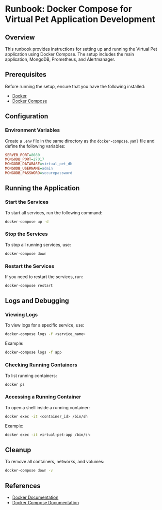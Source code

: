 # Runbook: Docker Compose for Virtual Pet Application Development

## Overview
This runbook provides instructions for setting up and running the Virtual Pet application using Docker Compose. The setup includes the main application, MongoDB, Prometheus, and Alertmanager.

## Prerequisites
Before running the setup, ensure that you have the following installed:
- [Docker](https://docs.docker.com/get-docker/)
- [Docker Compose](https://docs.docker.com/compose/install/)

## Configuration
### Environment Variables
Create a `.env` file in the same directory as the `docker-compose.yaml` file and define the following variables:

```ini
SERVER_PORT=8080
MONGODB_PORT=27017
MONGODB_DATABASE=virtual_pet_db
MONGODB_USERNAME=admin
MONGODB_PASSWORD=securepassword
```

## Running the Application
### Start the Services
To start all services, run the following command:
```sh
docker-compose up -d
```

### Stop the Services
To stop all running services, use:
```sh
docker-compose down
```

### Restart the Services
If you need to restart the services, run:
```sh
docker-compose restart
```

## Logs and Debugging
### Viewing Logs
To view logs for a specific service, use:
```sh
docker-compose logs -f <service_name>
```
Example:
```sh
docker-compose logs -f app
```

### Checking Running Containers
To list running containers:
```sh
docker ps
```

### Accessing a Running Container
To open a shell inside a running container:
```sh
docker exec -it <container_id> /bin/sh
```
Example:
```sh
docker exec -it virtual-pet-app /bin/sh
```

## Cleanup
To remove all containers, networks, and volumes:
```sh
docker-compose down -v
```

## References
- [Docker Documentation](https://docs.docker.com/)
- [Docker Compose Documentation](https://docs.docker.com/compose/)
